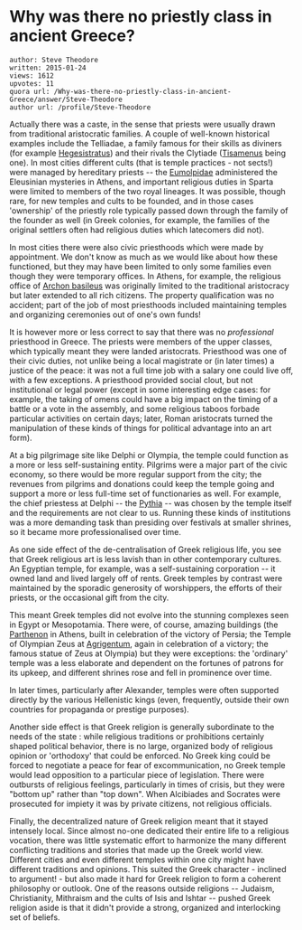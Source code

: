 # Why was there no priestly class in ancient Greece?

	author: Steve Theodore
	written: 2015-01-24
	views: 1612
	upvotes: 11
	quora url: /Why-was-there-no-priestly-class-in-ancient-Greece/answer/Steve-Theodore
	author url: /profile/Steve-Theodore


Actually there was a caste, in the sense that priests were usually drawn from traditional aristocratic families. A couple of well-known historical examples include the Telliadae, a family famous for their skills as diviners (for example [Hegesistratus](http://en.wikipedia.org/wiki/Hegesistratus)) and their rivals the Clytiade ([Tisamenus](http://mythagora.com/encyctxt/enct.html#tisamenus1) being one). In most cities different cults (that is temple practices - not sects!) were managed by hereditary priests -- the [Eumolpidae](http://en.wikipedia.org/wiki/Eumolpidae) administered the Eleusinian mysteries in Athens, and important religious duties in Sparta were limited to members of the two royal lineages. It was possible, though rare, for new temples and cults to be founded, and in those cases 'ownership' of the priestly role typically passed down through the family of the founder as well (in Greek colonies, for example, the families of the original settlers often had religious duties which latecomers did not). 

In most cities there were also civic priesthoods which were made by appointment. We don't know as much as we would like about how these functioned, but they may have been limited to only some families even though they were temporary offices. In Athens, for example, the religious office of [Archon basileus](http://en.wikipedia.org/wiki/Archon_basileus) was originally limited to the traditional aristocracy but later extended to all rich citizens. The property qualification was no accident; part of the job of most priesthoods included maintaining temples and organizing ceremonies out of one's own funds! 

It is however more or less correct to say that there was no _professional_ priesthood in Greece. The priests were members of the upper classes, which typically meant they were landed aristocrats. Priesthood was one of their civic duties, not unlike being a local magistrate or (in later times) a justice of the peace: it was not a full time job with a salary one could live off, with a few exceptions. A priesthood provided social clout, but not institutional or legal power (except in some interesting edge cases: for example, the taking of omens could have a big impact on the timing of a battle or a vote in the assembly, and some religious taboos forbade particular activities on certain days; later, Roman aristocrats turned the manipulation of these kinds of things for political advantage into an art form). 

At a big pilgrimage site like Delphi or Olympia, the temple could function as a more or less self-sustaining entity. Pilgrims were a major part of the civic economy, so there would be more regular support from the city; the revenues from pilgrims and donations could keep the temple going and support a more or less full-time set of functionaries as well. For example, the chief priestess at Delphi -- the [Pythia](http://en.wikipedia.org/wiki/Pythia) -- was chosen by the temple itself and the requirements are not clear to us. Running these kinds of institutions was a more demanding task than presiding over festivals at smaller shrines, so it became more professionalised over time.

As one side effect of the de-centralisation of Greek religious life, you see that Greek religious art is less lavish than in other contemporary cultures. An Egyptian temple, for example, was a self-sustaining corporation -- it owned land and lived largely off of rents. Greek temples by contrast were maintained by the sporadic generosity of worshippers, the efforts of their priests, or the occasional gift from the city. 

This meant Greek temples did not evolve into the stunning complexes seen in Egypt or Mesopotamia. There were, of course, amazing buildings (the [Parthenon](http://en.wikipedia.org/wiki/Parthenon) in Athens, built in celebration of the victory of Persia; the Temple of Olympian Zeus at [Agrigentum](http://en.wikipedia.org/wiki/Valle_dei_Templi), again in celebration of a victory; the famous statue of Zeus at Olympia) but they were exceptions: the 'ordinary' temple was a less elaborate and dependent on the fortunes of patrons for its upkeep, and different shrines rose and fell in prominence over time.

In later times, particularly after Alexander, temples were often supported directly by the various Hellenistic kings (even, frequently, outside their own countries for propaganda or prestige purposes). 

Another side effect is that Greek religion is generally subordinate to the needs of the state : while religious traditions or prohibitions certainly shaped political behavior, there is no large, organized body of religious opinion or 'orthodoxy' that could be enforced. No Greek king could be forced to negotiate a peace for fear of excommunication, no Greek temple would lead opposition to a particular piece of legislation. There were outbursts of religious feelings, particularly in times of crisis, but they were "bottom up" rather than "top down". When Alcibiades and Socrates were prosecuted for impiety it was by private citizens, not religious officials.

Finally, the decentralized nature of Greek religion meant that it stayed intensely local. Since almost no-one dedicated their entire life to a religious vocation, there was little systematic effort to harmonize the many different conflicting traditions and stories that made up the Greek world view. Different cities and even different temples within one city might have different traditions and opinions. This suited the Greek character - inclined to argument! - but also made it hard for Greek religion to form a coherent philosophy or outlook. One of the reasons outside religions -- Judaism, Christianity, Mithraism and the cults of Isis and Ishtar -- pushed Greek religion aside is that it didn't provide a strong, organized and interlocking set of beliefs.


